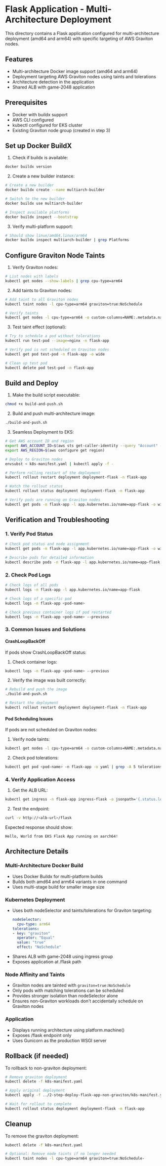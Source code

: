 # Flask Application - Multi-Architecture Deployment

This directory contains a Flask application configured for multi-architecture deployment (amd64 and arm64) with specific targeting of AWS Graviton nodes.

## Features

- Multi-architecture Docker image support (amd64 and arm64)
- Deployment targeting AWS Graviton nodes using taints and tolerations
- Architecture detection in the application
- Shared ALB with game-2048 application

## Prerequisites

- Docker with buildx support
- AWS CLI configured
- kubectl configured for EKS cluster
- Existing Graviton node group (created in step 3)

## Set up Docker BuildX

1. Check if buildx is available:
```bash
docker buildx version
```

2. Create a new builder instance:
```bash
# Create a new builder
docker buildx create --name multiarch-builder

# Switch to the new builder
docker buildx use multiarch-builder

# Inspect available platforms
docker buildx inspect --bootstrap
```

3. Verify multi-platform support:
```bash
# Should show linux/amd64,linux/arm64
docker buildx inspect multiarch-builder | grep Platforms
```

## Configure Graviton Node Taints

1. Verify Graviton nodes:
```bash
# List nodes with labels
kubectl get nodes --show-labels | grep cpu-type=arm64
```

2. Add taints to Graviton nodes:
```bash
# Add taint to all Graviton nodes
kubectl taint nodes -l cpu-type=arm64 graviton=true:NoSchedule

# Verify taints
kubectl get nodes -l cpu-type=arm64 -o custom-columns=NAME:.metadata.name,TAINTS:.spec.taints
```

3. Test taint effect (optional):
```bash
# Try to schedule a pod without tolerations
kubectl run test-pod --image=nginx -n flask-app

# Verify pod is not scheduled on Graviton nodes
kubectl get pod test-pod -n flask-app -o wide

# Clean up test pod
kubectl delete pod test-pod -n flask-app
```

## Build and Deploy

1. Make the build script executable:
```bash
chmod +x build-and-push.sh
```

2. Build and push multi-architecture image:
```bash
./build-and-push.sh
```

3. Seamless Deployment to EKS:
```bash
# Get AWS account ID and region
export AWS_ACCOUNT_ID=$(aws sts get-caller-identity --query "Account" --output text)
export AWS_REGION=$(aws configure get region)

# Deploy to Graviton nodes
envsubst < k8s-manifest.yaml | kubectl apply -f -

# Perform rolling restart of the deployment
kubectl rollout restart deployment deployment-flask -n flask-app

# Watch the rollout status
kubectl rollout status deployment deployment-flask -n flask-app

# Verify pods are running on Graviton nodes
kubectl get pods -n flask-app -l app.kubernetes.io/name=app-flask -o wide
```

## Verification and Troubleshooting

### 1. Verify Pod Status
```bash
# Check pod status and node assignment
kubectl get pods -n flask-app -l app.kubernetes.io/name=app-flask -o wide

# Describe pods for detailed information
kubectl describe pods -n flask-app -l app.kubernetes.io/name=app-flask
```

### 2. Check Pod Logs
```bash
# Check logs of all pods
kubectl logs -n flask-app -l app.kubernetes.io/name=app-flask

# Check logs of a specific pod
kubectl logs -n flask-app <pod-name>

# Check previous container logs if pod restarted
kubectl logs -n flask-app <pod-name> --previous
```

### 3. Common Issues and Solutions

#### CrashLoopBackOff
If pods show CrashLoopBackOff status:
1. Check container logs:
```bash
kubectl logs -n flask-app <pod-name> --previous
```
2. Verify the image was built correctly:
```bash
# Rebuild and push the image
./build-and-push.sh

# Restart the deployment
kubectl rollout restart deployment deployment-flask -n flask-app
```

#### Pod Scheduling Issues
If pods are not scheduled on Graviton nodes:
1. Verify node taints:
```bash
kubectl get nodes -l cpu-type=arm64 -o custom-columns=NAME:.metadata.name,TAINTS:.spec.taints
```
2. Check pod tolerations:
```bash
kubectl get pod <pod-name> -n flask-app -o yaml | grep -A 5 tolerations:
```

### 4. Verify Application Access
1. Get the ALB URL:
```bash
kubectl get ingress -n flask-app ingress-flask -o jsonpath='{.status.loadBalancer.ingress[0].hostname}'
```

2. Test the endpoint:
```bash
curl -v http://<alb-url>/flask
```

Expected response should show:
```
Hello, World from EKS Flask App running on aarch64!
```

## Architecture Details

### Multi-Architecture Docker Build
- Uses Docker Buildx for multi-platform builds
- Builds both amd64 and arm64 variants in one command
- Uses multi-stage build for smaller image size

### Kubernetes Deployment
- Uses both nodeSelector and taints/tolerations for Graviton targeting:
  ```yaml
  nodeSelector:
    cpu-type: arm64
  tolerations:
  - key: "graviton"
    operator: "Equal"
    value: "true"
    effect: "NoSchedule"
  ```
- Shares ALB with game-2048 using ingress group
- Exposes application at /flask path

### Node Affinity and Taints
- Graviton nodes are tainted with `graviton=true:NoSchedule`
- Only pods with matching tolerations can be scheduled
- Provides stronger isolation than nodeSelector alone
- Ensures non-Graviton workloads don't accidentally schedule on Graviton nodes

### Application
- Displays running architecture using platform.machine()
- Exposes /flask endpoint only
- Uses Gunicorn as the production WSGI server

## Rollback (if needed)

To rollback to non-graviton deployment:
```bash
# Remove graviton deployment
kubectl delete -f k8s-manifest.yaml

# Apply original deployment
kubectl apply -f ../2-step-deploy-flask-app-non-graviton/k8s-manifest.yaml

# Wait for rollout to complete
kubectl rollout status deployment deployment-flask -n flask-app
```

## Cleanup

To remove the graviton deployment:
```bash
kubectl delete -f k8s-manifest.yaml

# Optional: Remove node taints if no longer needed
kubectl taint nodes -l cpu-type=arm64 graviton=true:NoSchedule-
